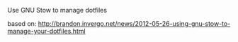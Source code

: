 Use GNU Stow to manage dotfiles

based on: http://brandon.invergo.net/news/2012-05-26-using-gnu-stow-to-manage-your-dotfiles.html


